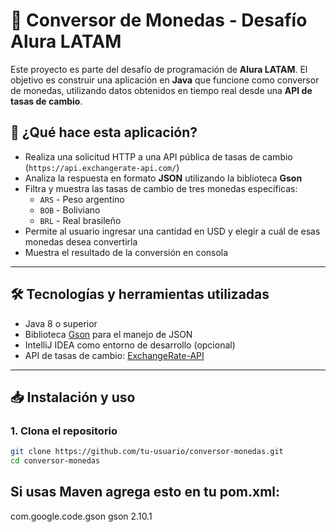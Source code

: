 # 💱 Conversor de Monedas - Desafío Alura LATAM

Este proyecto es parte del desafío de programación de **Alura LATAM**. El objetivo es construir una aplicación en **Java** que funcione como conversor de monedas, utilizando datos obtenidos en tiempo real desde una **API de tasas de cambio**.

## 🚀 ¿Qué hace esta aplicación?

- Realiza una solicitud HTTP a una API pública de tasas de cambio (`https://api.exchangerate-api.com/`)
- Analiza la respuesta en formato **JSON** utilizando la biblioteca **Gson**
- Filtra y muestra las tasas de cambio de tres monedas específicas:
  - `ARS` - Peso argentino
  - `BOB` - Boliviano
  - `BRL` - Real brasileño
- Permite al usuario ingresar una cantidad en USD y elegir a cuál de esas monedas desea convertirla
- Muestra el resultado de la conversión en consola

---

## 🛠 Tecnologías y herramientas utilizadas

- Java 8 o superior
- Biblioteca [Gson](https://github.com/google/gson) para el manejo de JSON
- IntelliJ IDEA como entorno de desarrollo (opcional)
- API de tasas de cambio: [ExchangeRate-API](https://www.exchangerate-api.com/)

---

## 📥 Instalación y uso

### 1. Clona el repositorio
```bash
git clone https://github.com/tu-usuario/conversor-monedas.git
cd conversor-monedas
```

## Si usas Maven agrega esto en tu pom.xml:
<dependency>
  <groupId>com.google.code.gson</groupId>
  <artifactId>gson</artifactId>
  <version>2.10.1</version>
</dependency>

